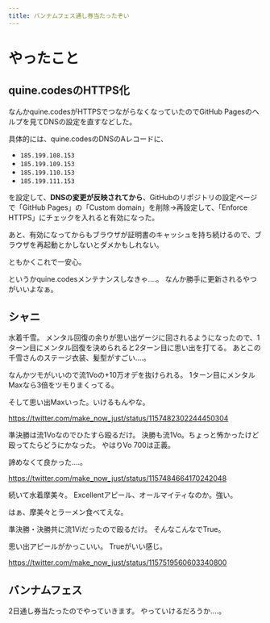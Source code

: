 ```yaml
---
title: バンナムフェス通し券当たったぞい
---
```


# やったこと

## quine.codesのHTTPS化

なんかquine.codesがHTTPSでつながらなくなっていたのでGitHub Pagesのヘルプを見てDNSの設定を直すなどした。

具体的には、quine.codesのDNSのAレコードに、

  - `185.199.108.153`
  - `185.199.109.153`
  - `185.199.110.153`
  - `185.199.111.153`

を設定して、**DNSの変更が反映されてから**、GitHubのリポジトリの設定ページで「GitHub Pages」の「Custom domain」を削除→再設定して、「Enforce HTTPS」にチェックを入れると有効になった。

あと、有効になってからもブラウザが証明書のキャッシュを持ち続けるので、ブラウザを再起動とかしないとダメかもしれない。

ともかくこれで一安心。

というかquine.codesメンテナンスしなきゃ‥‥。
なんか勝手に更新されるやつがいいよなぁ。

## シャニ

水着千雪。
メンタル回復の余りが思い出ゲージに回されるようになったので、1ターン目にメンタル回復を決められると2ターン目に思い出を打てる。
あとこの千雪さんのステージ衣装、髪型がすごい‥‥。

なんかツモがいいので流1Voの+10万オデを抜けられる。
1ターン目にメンタルMaxなら3倍をツモりまくってる。

そして思い出Maxいった。いけるもんやな。

https://twitter.com/make_now_just/status/1157482302244450304

準決勝は流1Voなのでひたすら殴るだけ。
決勝も流1Vo。ちょっと怖かったけど殴ってたらどうにかなった。
やはりVo 700は正義。

諦めなくて良かった‥‥。

https://twitter.com/make_now_just/status/1157484664170242048

続いて水着摩美々。
Excellentアピール、オールマイティなのか。強い。

はぁ、摩美々とラーメン食べてえな。

準決勝・決勝共に流1Viだったので殴るだけ。
そんなこんなでTrue。

思い出アピールがかっこいい。
Trueがいい感じ。

https://twitter.com/make_now_just/status/1157519560603340800

## バンナムフェス

2日通し券当たったのでやっていきます。
やっていけるだろうか‥‥。
